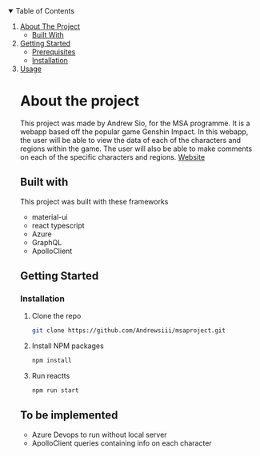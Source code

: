 <details open="open">
  <summary>Table of Contents</summary>
  <ol>
    <li>
      <a href="#about-the-project">About The Project</a>
      <ul>
        <li><a href="#built-with">Built With</a></li>
      </ul>
    </li>
    <li>
      <a href="#getting-started">Getting Started</a>
      <ul>
        <li><a href="#prerequisites">Prerequisites</a></li>
        <li><a href="#installation">Installation</a></li>
      </ul>
    </li>
    <li><a href="#To be Implemented">Usage</a></li>
    
    
# About the project
This project was made by Andrew Sio, for the MSA programme. It is a webapp based off the popular game Genshin Impact. In this webapp, the user will be able to view the data
of each of the characters and regions within the game. The user will also be able to make comments on each of the specific characters and regions. [Website](https://asio896web.azurewebsites.net/)
## Built with
This project was built with these frameworks 
* material-ui
* react typescript
* Azure
* GraphQL
* ApolloClient
    
## Getting Started
### Installation
1. Clone the repo
   ```sh
   git clone https://github.com/Andrewsiii/msaproject.git
   ```
2. Install NPM packages
   ```sh
   npm install
   ```
3. Run reactts
   ```sh
   npm run start
   ```
## To be implemented
* Azure Devops to run without local server
* ApolloClient queries containing info on each character
